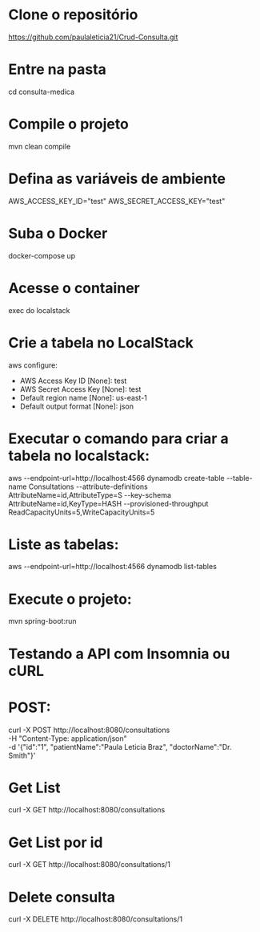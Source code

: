 # Clone o repositório

https://github.com/paulaleticia21/Crud-Consulta.git

# Entre na pasta
cd consulta-medica

# Compile o projeto
mvn clean compile

# Defina as variáveis de ambiente 
AWS_ACCESS_KEY_ID="test"
AWS_SECRET_ACCESS_KEY="test"

# Suba o Docker
docker-compose up

# Acesse o container
exec do localstack

# Crie a tabela no LocalStack
aws configure:

- AWS Access Key ID [None]: test 
- AWS Secret Access Key [None]: test 
- Default region name [None]: us-east-1 
- Default output format [None]: json

# Executar o comando para criar a tabela no localstack:
aws --endpoint-url=http://localhost:4566 dynamodb create-table --table-name Consultations --attribute-definitions AttributeName=id,AttributeType=S --key-schema AttributeName=id,KeyType=HASH --provisioned-throughput ReadCapacityUnits=5,WriteCapacityUnits=5

# Liste as tabelas:
aws --endpoint-url=http://localhost:4566 dynamodb list-tables

# Execute o projeto:
mvn spring-boot:run

# Testando a API com Insomnia ou cURL

# POST:
curl -X POST http://localhost:8080/consultations \
-H "Content-Type: application/json" \
-d '{"id":"1", "patientName":"Paula Leticia Braz", "doctorName":"Dr. Smith"}'

# Get List
curl -X GET http://localhost:8080/consultations

# Get List por id
curl -X GET http://localhost:8080/consultations/1

# Delete consulta
curl -X DELETE http://localhost:8080/consultations/1
